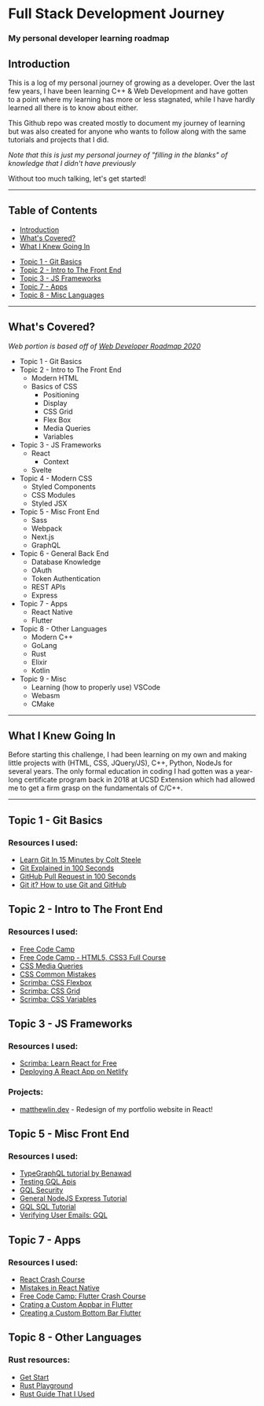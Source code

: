 # Full Stack Development Journey

### My personal developer learning roadmap

## Introduction

This is a log of my personal journey of growing as a developer. Over the last few years, I
have been learning C++ & Web Development and have gotten to a point where my
learning has more or less stagnated, while I have hardly learned all there is to
know about either.

This Github repo was created mostly to document my journey of learning but was
also created for anyone who wants to follow along with the same tutorials and
projects that I did.

_Note that this is just my personal journey of "filling in the blanks" of
knowledge that I didn't have previously_

Without too much talking, let's get started!

---

## Table of Contents

- [Introduction](#introduction)
- [What's Covered?](#whats-covered)
- [What I Knew Going In](#what-i-knew-going-in)

* [Topic 1 - Git Basics](#topic-1---git-basics)
* [Topic 2 - Intro to The Front End](#topic-2---intro-to-the-front-end)
* [Topic 3 - JS Frameworks](#topic-3---js-frameworks)
* [Topic 7 - Apps](#topic-7---apps)
* [Topic 8 - Misc Languages](#topic-8---misc-languages)

---

## What's Covered?

_Web portion is based off of [Web Developer Roadmap 2020](https://github.com/kamranahmedse/developer-roadmap)_

- Topic 1 - Git Basics
- Topic 2 - Intro to The Front End
  - Modern HTML
  - Basics of CSS
    - Positioning
    - Display
    - CSS Grid
    - Flex Box
    - Media Queries
    - Variables
- Topic 3 - JS Frameworks
  - React
    - Context
  - Svelte
- Topic 4 - Modern CSS
  - Styled Components
  - CSS Modules
  - Styled JSX
- Topic 5 - Misc Front End
  - Sass
  - Webpack
  - Next.js
  - GraphQL
- Topic 6 - General Back End
  - Database Knowledge
  - OAuth
  - Token Authentication
  - REST APIs
  - Express
- Topic 7 - Apps
  - React Native
  - Flutter
- Topic 8 - Other Languages
  - Modern C++
  - GoLang
  - Rust
  - Elixir
  - Kotlin
- Topic 9 - Misc
  - Learning (how to properly use) VSCode
  - Webasm
  - CMake

---

## What I Knew Going In

Before starting this challenge, I had been learning on my own and making little
projects with (HTML, CSS, JQuery/JS), C++, Python, NodeJs for several years. The
only formal education in coding I had gotten was a year-long certificate program
back in 2018 at UCSD Extension which had allowed me to get a firm grasp on the
fundamentals of C/C++.

---

## Topic 1 - Git Basics
### Resources I used:
- [Learn Git In 15 Minutes by Colt Steele](https://www.youtube.com/watch?v=USjZcfj8yxE&feature=youtu.be)
- [Git Explained in 100 Seconds](https://www.youtube.com/watch?v=hwP7WQkmECE)
- [GitHub Pull Request in 100 Seconds](https://www.youtube.com/watch?v=8lGpZkjnkt4)
- [Git it? How to use Git and GitHub](https://www.youtube.com/watch?v=HkdAHXoRtos)

## Topic 2 - Intro to The Front End
### Resources I used:
- [Free Code Camp](https://www.freecodecamp.org/learn)
- [Free Code Camp - HTML5, CSS3 Full Course](https://www.youtube.com/watch?v=mU6anWqZJcc)
- [CSS Media Queries](https://www.youtube.com/watch?v=2KL-z9A56SQ)
- [CSS Common Mistakes](https://www.youtube.com/watch?v=iHEkRIF7zxI)
- [Scrimba: CSS Flexbox](https://scrimba.com/course/gflexbox)
- [Scrimba: CSS Grid](https://scrimba.com/course/gR8PTE)
- [Scrimba: CSS Variables](https://scrimba.com/course/gcssvariables)

## Topic 3 - JS Frameworks
### Resources I used:
- [Scrimba: Learn React for Free](https://scrimba.com/course/glearnreact)
- [Deploying A React App on Netlify](https://www.youtube.com/watch?v=lCcBEDPTk4o)

### Projects:
- [matthewlin.dev](https://matthewlin.dev) - Redesign of my portfolio website in React!

## Topic 5 - Misc Front End
### Resources I used:
- [TypeGraphQL tutorial by Benawad](https://www.youtube.com/playlist?list=PLN3n1USn4xlma1bBu3Tloe4NyYn9Ko8Gs)
- [Testing GQL Apis](https://thenewstack.io/automatic-testing-for-graphql-apis/)
- [GQL Security](https://www.apollographql.com/blog/graphql/security/9-ways-to-secure-your-graphql-api-security-checklist/)
- [General NodeJS Express Tutorial](https://snipcart.com/blog/graphql-nodejs-express-tutorial)
- [GQL SQL Tutorial](https://www.serverless.com/blog/graphql-api-mysql-postgres-aurora)
- [Verifying User Emails: GQL](https://stackoverflow.com/questions/55530949/how-to-verify-user-email-while-using-graphql-and-node-js)

## Topic 7 - Apps
### Resources I used:
- [React Crash Course](https://www.youtube.com/watch?v=Hf4MJH0jDb4)
- [Mistakes in React Native](https://medium.com/dailyjs/11-mistakes-ive-made-during-react-native-redux-app-development-8544e2be9a9)
- [Free Code Camp: Flutter Crash Course](https://www.youtube.com/watch?v=pTJJsmejUOQ)
- [Crating a Custom Appbar in Flutter](https://www.youtube.com/watch?v=djd9iQ8SE5s)
- [Creating a Custom Bottom Bar Flutter](https://www.youtube.com/watch?v=id-n58eqg8Y)

## Topic 8 - Other Languages
### Rust resources:
- [Get Start](https://www.rust-lang.org/learn/get-started)
- [Rust Playground](https://play.rust-lang.org/)
- [Rust Guide That I Used](https://doc.rust-lang.org/book/title-page.html)
